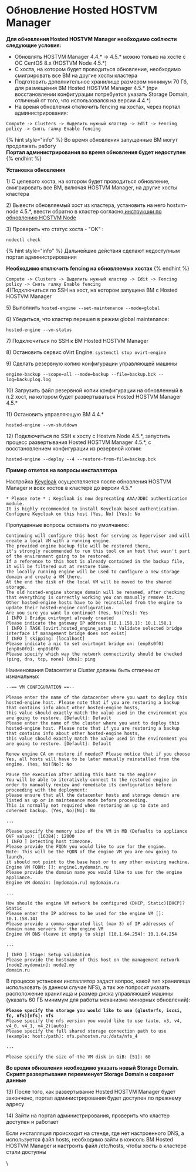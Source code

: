 # Обновление Hosted HOSTVM Manager

**Для обновления Hosted HOSTVM Manager необходимо соблюсти следующие условия:**

* Обновлять HOSTVM Manager 4.4.\* -> 4.5.\* можно только на хосте с ОС CentOS 8.x (HOSTVM Node 4.5.\*)
* С хоста, на котором будет проводиться обновление, необходимо смигрировать все ВМ на другие хосты кластера
* Подготовить дополнительное хранилище размером минимум 70 Гб, для размещения ВМ Hosted HOSTVM Manager 4.5.\* (при восстановлении конфигурации потребуется указать Storage Domain, отличный от того, что использовался на версии 4.4.\*)
* На время обновления отключить fencing на хостах, через портал администрирования:

`Compute -> Clusters -> Выделить нужный кластер -> Edit -> Fencing policy -> Снять галку Enable fencing`

{% hint style="info" %}
Во время обновления запущенные ВМ могут продолжать работу\
**Портал администрирования во время обновления будет недоступен**
{% endhint %}

**Установка обновления**

1\) С целевого хоста, на котором будет проводиться обновление, смигрировать все ВМ, включая HOSTVM Manager, на другие хосты кластера

2\) Вывести обновляемый хост из кластера, установить на него hostvm-node 4.5.\*, ввести обратно в кластер согласно[ инструкции по обновлению HOSTVM Node](obnovlenie-hostvm-node.md)​

3\) Проверить что статус хоста - "ОК" :

`nodectl check`

{% hint style="info" %}
Дальнейшие действия сделают недоступным портал администрирования

**Необходимо отключить fencing на обновляемых хостах**
{% endhint %}

`Compute -> Clusters -> Выделить нужный кластер -> Edit -> Fencing policy -> Снять галку Enable fencing`\
4\)Подключиться по SSH на хост, на котором запущена ВМ с Hosted HOSTVM Manager

5\) Выполнить `hosted-engine --set-maintenance --mode=global`

6\) Убедиться, что кластер перешел в режим global maintenance:

`hosted-engine --vm-status`

7\) Подключиться по SSH к ВМ Hosted HOSTVM Manager

8\) Остановить сервис oVirt Engine: `systemctl stop ovirt-engine`

9\) Сделать резервную копию конфигурации управляющей машины

`engine-backup --scope=all --mode=backup --file=backup.bck --log=backuplog.log`

10\) Загрузить файл резервной копии конфигурации на обновленный в п.2 хост, на котором будет развертываться Hosted HOSTVM Manager 4.5.\*

11\) Остановить управляющую ВМ 4.4.\*

`hosted-engine --vm-shutdown`

12\) Подключиться по SSH к хосту с Hostvm Node 4.5.\*, запустить процесс развертывания Hosted HOSTVM Manager 4.5.\*, с восстановлением конфигурации из резервной копии:

`hosted-engine --deploy --4 --restore-from-file=backup.bck`

**Пример ответов на вопросы инсталлятора**

Настройка [Keycloak](../ustanovka-hostvm-4.5/ustanovka-keycloak.md) осуществляется после обновления HOSTVM Manager и всех хостов в кластере до версии 4.5.\*

```
* Please note * : Keycloak is now deprecating AAA/JDBC authentication module.
It is highly recommended to install Keycloak based authentication.
Configure Keycloak on this host (Yes, No) [Yes]: No
```

Пропущенные вопросы оставить по умолчанию:

```
Continuing will configure this host for serving as hypervisor and will create a local VM with a running engine.
The provided engine backup file will be restored there,
it's strongly recommended to run this tool on an host that wasn't part of the environment going to be restored.
If a reference to this host is already contained in the backup file, it will be filtered out at restore time.
The locally running engine will be used to configure a new storage domain and create a VM there.
At the end the disk of the local VM will be moved to the shared storage.
The old hosted-engine storage domain will be renamed, after checking that everything is correctly working you can manually remove it.
Other hosted-engine hosts have to be reinstalled from the engine to update their hosted-engine configuration.
Are you sure you want to continue? (Yes, No)[Yes]: Yes
[ INFO ] Bridge ovirtmgmt already created
Please indicate the gateway IP address [10.1.158.1]: 10.1.158.1
[ INFO ] TASK [ovirt.hosted_engine_setup : Validate selected bridge interface if management bridge does not exist]
[ INFO ] skipping: [localhost]
Please indicate a nic to set ovirtmgmt bridge on: (enp8s0f0) [enp8s0f0]: enp8s0f0
Please specify which way the network connectivity should be checked (ping, dns, tcp, none) [dns]: ping
```

Наименования Datacenter и Cluster должны быть отличны от изначальных

```
--== VM CONFIGURATION ==--
​
Please enter the name of the datacenter where you want to deploy this hosted-engine host. Please note that if you are restoring a backup that contains info about other hosted-engine hosts,
this value should exactly match the value used in the environment you are going to restore. [Default]: Default
Please enter the name of the cluster where you want to deploy this hosted-engine host. Please note that if you are restoring a backup that contains info about other hosted-engine hosts,
this value should exactly match the value used in the environment you are going to restore. [Default]: Default
​
Renew engine CA on restore if needed? Please notice that if you choose Yes, all hosts will have to be later manually reinstalled from the engine. (Yes, No)[No]: No
​
Pause the execution after adding this host to the engine?
You will be able to iteratively connect to the restored engine in order to manually review and remediate its configuration before proceeding with the deployment:
please ensure that all the datacenter hosts and storage domain are listed as up or in maintenance mode before proceeding.
This is normally not required when restoring an up to date and coherent backup. (Yes, No)[No]: No
​
...
​
Please specify the memory size of the VM in MB (Defaults to appliance OVF value): [16384]: 12000
[ INFO ] Detecting host timezone.
Please provide the FQDN you would like to use for the engine.
Note: This will be the FQDN of the engine VM you are now going to launch,
it should not point to the base host or to any other existing machine.
Engine VM FQDN: []: engine1.mydomain.ru
Please provide the domain name you would like to use for the engine appliance.
Engine VM domain: [mydomain.ru] mydomain.ru
​
...
​
How should the engine VM network be configured (DHCP, Static)[DHCP]? Static
Please enter the IP address to be used for the engine VM []: 10.1.158.141
Please provide a comma-separated list (max 3) of IP addresses of domain name servers for the engine VM
Engine VM DNS (leave it empty to skip) [10.1.64.254]: 10.1.64.254
​
...
​
[ INFO ] Stage: Setup validation
Please provide the hostname of this host on the management network [node2.mydomain]: node2.my
domain.ru

```

В процессе установки инсталлятор задаст вопрос, какой тип хранилища использовать (в данном случае NFS), а так же попросит указать расположение хранилища и размер диска управляющей машины (указать 60 ГБ минимум для работы механизма минорных обновлений):

<pre><code><strong>Please specify the storage you would like to use (glusterfs, iscsi, fc, nfs)[nfs]: nfs
</strong>Please specify the nfs version you would like to use (auto, v3, v4, v4_0, v4_1, v4_2)[auto]:
Please specify the full shared storage connection path to use (example: host:/path): nfs.pvhostvm.ru:/data/nfs_4

...

Please specify the size of the VM disk in GiB: [51]: 60
</code></pre>

**Во время обновления необходимо указать новый Storage Domain. Скрипт развертывания переименует Storage Domain и сохранит данные**

13\) После того, как развертывание Hosted HOSTVM Manager будет закончено, портал администрирования будет доступен по прежнему адресу

14\) Зайти на портал администрирования, проверить что кластер доступен и работает

Если инсталляция происходит на стенде, где нет настроенного DNS, а используется файл hosts, необходимо зайти в консоль ВМ Hosted HOSTVM Manager и настроить файл /etc/hosts, чтобы хосты в кластере стали доступны

\
